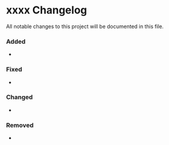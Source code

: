 # xxxx Changelog

All notable changes to this project will be documented in this file.

### Added
-

### Fixed
-

### Changed
- 

### Removed
-

